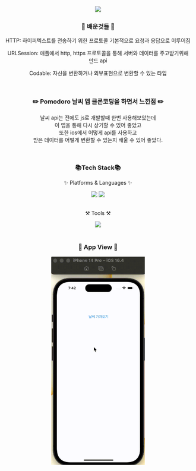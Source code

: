 <div align=center>
  <img src="https://capsule-render.vercel.app/api?type=waving&color=auto&height=200&section=header&text=Weather-App&fontSize=60" />
</div>

<div align=center>
  <h3>🧐 배운것들 🧐</h3>
  <div>
    <p>HTTP: 하이퍼텍스트를 전송하기 위한 프로토콜 기본적으로 요청과 응답으로 이루어짐</p>
    <p>URLSession: 애플에서 http, https 프로토콜을 통해 서버와 데이터를 주고받기위해 만드 api</p>
    <p>Codable: 자신을 변환하거나 외부표현으로 변환할 수 있는 타입</p>
  </div>
</div>

<br>

<div align=center>
  <h3>✏️ Pomodoro 날씨 앱 클론코딩을 하면서 느낀점 ✏️</h3>
  <div>
    <p>
      날씨 api는 전에도 js로 개발할때 한번 사용해보았는데<br>
      이 앱을 통해 다시 상기할 수 있어 좋았고<br>
      또한 ios에서 어떻게 api를 사용하고<br>
      받은 데이터를 어떻게 변환할 수 있는지 배울 수 있어 좋았다.
    </p>
  </div>
</div>

<br>

<div align=center>
  <h3>📚Tech Stack📚</h3>
  <p>✨ Platforms & Languages ✨</p>
</div>
<div align=center>
  <img src="https://img.shields.io/badge/Swift-F05138?style=flat&logo=Swift&logoColor=white"/>
  <img src="https://img.shields.io/badge/Storyboard-F05138?style=flat&logo=Storyboard&logoColor=white"/>
</div>

<br>

<div align=center>
  <p>⚒️ Tools ⚒️</p>
</div>
<div align=center>
	<img src="https://img.shields.io/badge/Xcode-147EFB?style=flat&logo=Xcode&logoColor=white"/>
</div>

<br>

<div align=center>
<h3>📱 App View 📱</h3>
  <img style="width:50%" src="https://github.com/Jeong-HanGyeol/Weather/blob/main/weather.gif" />
</div>
